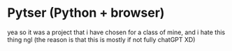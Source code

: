 # Pytser (Python + browser)
yea so it was a project that i have chosen for a class of mine, and i hate this thing ngl (the reason is that this is mostly if not fully chatGPT XD)


